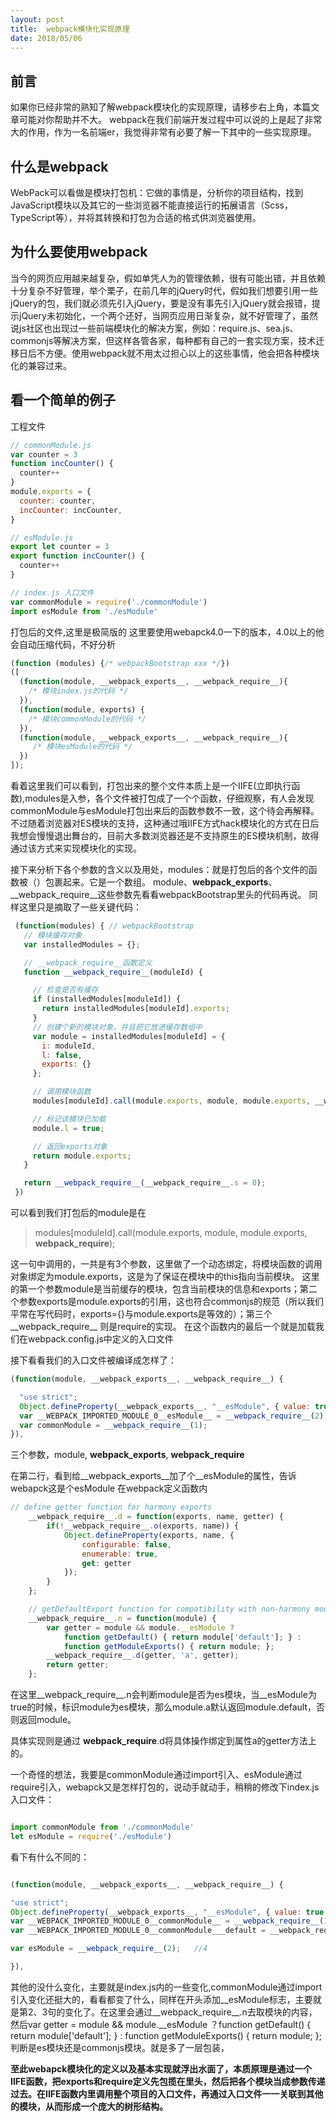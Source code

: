 ```yaml
---
layout: post
title:  webpack模块化实现原理
date: 2018/05/06
---
```


## 前言
  如果你已经非常的熟知了解webpack模块化的实现原理，请移步右上角，本篇文章可能对你帮助并不大。
webpack在我们前端开发过程中可以说的上是起了非常大的作用，作为一名前端er，我觉得非常有必要了解一下其中的一些实现原理。

## 什么是webpack
WebPack可以看做是模块打包机：它做的事情是，分析你的项目结构，找到JavaScript模块以及其它的一些浏览器不能直接运行的拓展语言（Scss，TypeScript等），并将其转换和打包为合适的格式供浏览器使用。

## 为什么要使用webpack
当今的网页应用越来越复杂，假如单凭人为的管理依赖，很有可能出错，并且依赖十分复杂不好管理，举个栗子，在前几年的jQuery时代，假如我们想要引用一些jQuery的包，我们就必须先引入jQuery，要是没有事先引入jQuery就会报错，提示jQuery未初始化，一个两个还好，当网页应用日渐复杂，就不好管理了，虽然说js社区也出现过一些前端模块化的解决方案，例如：require.js、sea.js、commonjs等解决方案，但这样各管各家，每种都有自己的一套实现方案，技术迁移日后不方便。使用webpack就不用太过担心以上的这些事情，他会把各种模块化的兼容过来。

## 看一个简单的例子

工程文件

```javascript
// commonModule.js
var counter = 3
function incCounter() {
  counter++
}
module.exports = {
  counter: counter,
  incCounter: incCounter,
}

// esModule.js
export let counter = 3
export function incCounter() {
  counter++
}

// index.js 入口文件
var commonModule = require('./commonModule')
import esModule from './esModule'

```

打包后的文件,这里是极简版的
这里要使用webapck4.0一下的版本，4.0以上的他会自动压缩代码，不好分析

```javascript
(function (modules) {/* webpackBootstrap xxx */})
([
  (function(module, __webpack_exports__, __webpack_require__){
    /* 模块index.js的代码 */
  }),
  (function(module, exports) {
    /* 模块commonModule的代码 */
  }),
  (function(module, __webpack_exports__, __webpack_require__){
     /* 模块esModule的代码 */
  })
]);
```
看着这里我们可以看到，打包出来的整个文件本质上是一个IIFE(立即执行函数),modules是入参，各个文件被打包成了一个个函数，仔细观察，有人会发现commonModule与esModule打包出来后的函数参数不一致，这个待会再解释。不过随着浏览器对ES模块的支持，这种通过哦IIFE方式hack模块化的方式在日后我想会慢慢退出舞台的，目前大多数浏览器还是不支持原生的ES模块机制，故得通过该方式来实现模块化的实现。

接下来分析下各个参数的含义以及用处，modules：就是打包后的各个文件的函数被（）包裹起来。它是一个数组。
module、__webpack_exports__、__webpack_require__这些参数先看看webpackBootstrap里头的代码再说。
同样这里只是摘取了一些关键代码：

```javascript
 (function(modules) { // webpackBootstrap
   // 模块缓存对象
   var installedModules = {};

   // __webpack_require__函数定义
   function __webpack_require__(moduleId) {

     // 检查是否有缓存
     if (installedModules[moduleId]) {
       return installedModules[moduleId].exports;
     }
     // 创建个新的模块对象，并且把它放进缓存数组中
     var module = installedModules[moduleId] = {
       i: moduleId,
       l: false,
       exports: {}
     };

     // 调用模块函数
     modules[moduleId].call(module.exports, module, module.exports, __webpack_require__);

     // 标记该模块已加载
     module.l = true;

     // 返回exports对象
     return module.exports;
   }

   return __webpack_require__(__webpack_require__.s = 0);
 })
```

可以看到我们打包后的module是在
> modules[moduleId].call(module.exports, module, module.exports, __webpack_require__);

这一句中调用的，一共是有3个参数，这里做了一个动态绑定，将模块函数的调用对象绑定为module.exports，这是为了保证在模块中的this指向当前模块。
这里的第一个参数module是当前缓存的模块，包含当前模块的信息和exports；第二个参数exports是module.exports的引用，这也符合commonjs的规范（所以我们平常在写代码时，exports={}与module.exports是等效的）；第三个__webpack_require__ 则是require的实现。
在这个函数内的最后一个就是加载我们在webpack.config.js中定义的入口文件

接下看看我们的入口文件被编译成怎样了：

```javascript
(function(module, __webpack_exports__, __webpack_require__) {

  "use strict";
  Object.defineProperty(__webpack_exports__, "__esModule", { value: true });
  var __WEBPACK_IMPORTED_MODULE_0__esModule__ = __webpack_require__(2);
  var commonModule = __webpack_require__(1);
}),
```

三个参数，module, __webpack_exports__, __webpack_require__

在第二行，看到给__webpack_exports__加了个__esModule的属性，告诉webapck这是个esModule
在webpack定义函数内

```javascript
// define getter function for harmony exports
 	__webpack_require__.d = function(exports, name, getter) {
 		if(!__webpack_require__.o(exports, name)) {
 			Object.defineProperty(exports, name, {
 				configurable: false,
 				enumerable: true,
 				get: getter
 			});
 		}
 	};

 	// getDefaultExport function for compatibility with non-harmony modules
 	__webpack_require__.n = function(module) {
 		var getter = module && module.__esModule ?
 			function getDefault() { return module['default']; } :
 			function getModuleExports() { return module; };
 		__webpack_require__.d(getter, 'a', getter);
 		return getter;
 	};
```

在这里__webpack_require__.n会判断module是否为es模块，当__esModule为true的时候，标识module为es模块，那么module.a默认返回module.default，否则返回module。

具体实现则是通过 __webpack_require__.d将具体操作绑定到属性a的getter方法上的。

一个奇怪的想法，我要是commonModule通过import引入、esModule通过require引入，webapck又是怎样打包的，说动手就动手，稍稍的修改下index.js入口文件：

```javascript

import commonModule from './commonModule'
let esModule = require('./esModule')

```

看下有什么不同的：

```javascript

(function(module, __webpack_exports__, __webpack_require__) {

"use strict";
Object.defineProperty(__webpack_exports__, "__esModule", { value: true }); // 1
var __WEBPACK_IMPORTED_MODULE_0__commonModule__ = __webpack_require__(1);  // 2
var __WEBPACK_IMPORTED_MODULE_0__commonModule___default = __webpack_require__.n(__WEBPACK_IMPORTED_MODULE_0__commonModule__);   // 3

var esModule = __webpack_require__(2);   //4 

}),

```

其他的没什么变化，主要就是index.js内的一些变化,commonModule通过import引入变化还挺大的，看看都变了什么，同样在开头添加__esModule标志，主要就是第2、3句的变化了。在这里会通过__webpack_require__.n去取模块的内容，然后var getter = module && module.__esModule ？function getDefault() { return module['default']; } : function getModuleExports() { return module; }; 判断是es模块还是commonjs模块。就是多了一层包装，


**至此webapck模块化的定义以及基本实现就浮出水面了，本质原理是通过一个IIFE函数，把exports和require定义先包揽在里头，然后把各个模块当成参数传递过去。在IIFE函数内里调用整个项目的入口文件，再通过入口文件一一关联到其他的模块，从而形成一个庞大的树形结构。**




